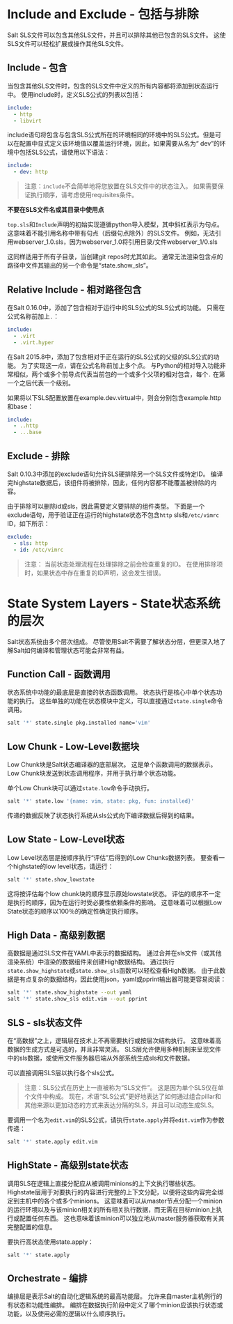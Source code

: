 # Include and Exclude - 包括与排除

Salt SLS文件可以包含其他SLS文件，并且可以排除其他已包含的SLS文件。 这使SLS文件可以轻松扩展或操作其他SLS文件。

## Include - 包含

当包含其他SLS文件时，包含的SLS文件中定义的所有内容都将添加到状态运行中。 使用include时，定义SLS公式的列表以包括：
```yaml
include:
  - http
  - libvirt
```
include语句将包含与包含SLS公式所在的环境相同的环境中的SLS公式。但是可以在配置中显式定义该环境值以覆盖运行环境，因此，如果需要从名为“ dev”的环境中包括SLS公式，请使用以下语法：
```yaml
include:
  - dev: http
```

> 注意：`include`不会简单地将您放置在SLS文件中的状态注入。 如果需要保证执行顺序，请考虑使用requisites条件。

**不要在SLS文件名或其目录中使用点**

`top.sls`和`Include`声明的初始实现遵循python导入模型，其中斜杠表示为句点。 这意味着不能引用名称中带有句点（后缀句点除外）的SLS文件。 例如，无法引用webserver_1.0.sls，因为webserver_1.0将引用目录/文件webserver_1/0.sls

这同样适用于所有子目录，当创建git repos时尤其如此。 通常无法渲染包含点的路径中文件其输出的另一个命令是“state.show_sls”。

## Relative Include - 相对路径包含

在Salt 0.16.0中，添加了包含相对于运行中的SLS公式的SLS公式的功能。 只需在公式名称前加上`.`：
```yaml
include:
  - .virt
  - .virt.hyper
```

在Salt 2015.8中，添加了包含相对于正在运行的SLS公式的父级的SLS公式的功能。 为了实现这一点，请在公式名称前加上多个点。 与Python的相对导入功能非常相似，两个或多个前导点代表当前包的一个或多个父项的相对包含，每个`.` 在第一个之后代表一个级别。

如果将以下SLS配置放置在example.dev.virtual中，则会分别包含example.http和base：
```yaml
include:
  - ..http
  - ...base
```

## Exclude - 排除

Salt 0.10.3中添加的exclude语句允许SLS硬排除另一个SLS文件或特定ID。 编译完highstate数据后，该组件将被排除，因此，任何内容都不能覆盖被排除的内容。

由于排除可以删除id或sls，因此需要定义要排除的组件类型。 下面是一个exclude语句，用于验证正在运行的highstate状态不包含`http` sls和`/etc/vimrc` ID，如下所示：
```yaml
exclude:
  - sls: http
  - id: /etc/vimrc
```

> 注意： 当前状态处理流程在处理排除之前会检查重复的ID。 在使用排除项时，如果状态中存在重复的ID声明，这会发生错误。


# State System Layers - State状态系统的层次

Salt状态系统由多个层次组成。 尽管使用Salt不需要了解状态分层，但更深入地了解Salt如何编译和管理状态可能会非常有益。

## Function Call - 函数调用

状态系统中功能的最底层是直接的状态函数调用。 状态执行是核心中单个状态功能的执行。 这些单独的功能在状态模块中定义，可以直接通过`state.single`命令调用。
```bash
salt '*' state.single pkg.installed name='vim'
```

## Low Chunk - Low-Level数据块

Low Chunk块是Salt状态编译器的底部层次。 这是单个函数调用的数据表示。 Low Chunk块发送到状态调用程序，并用于执行单个状态功能。

单个Low Chunk块可以通过`state.low`命令手动执行。
```bash
salt '*' state.low '{name: vim, state: pkg, fun: installed}'
```
传递的数据反映了状态执行系统从sls公式向下编译数据后得到的结果。

## Low State - Low-Level状态

Low Level状态层是按顺序执行“评估”后得到的Low Chunks数据列表。 要查看一个highstate的low level状态，请运行：
```bash
salt '*' state.show_lowstate
```
这将按评估每个low chunk块的顺序显示原始lowstate状态。 评估的顺序不一定是执行的顺序，因为在运行时受必要性依赖条件的影响。 这意味着可以根据Low State状态的顺序以100％的确定性确定执行顺序。

## High Data - 高级别数据

高数据是通过SLS文件在YAML中表示的数据结构。 通过合并在sls文件（或其他渲染系统）中渲染的数据组件来创建High数据结构。 通过执行`state.show_highstate`或`state.show_sls`函数可以轻松查看High数据。 由于此数据是有点复杂的数据结构，因此使用json，yaml或pprint输出器可能更容易阅读：
```bash
salt '*' state.show_highstate --out yaml
salt '*' state.show_sls edit.vim --out pprint
```

## SLS - sls状态文件

在“高数据”之上，逻辑层在技术上不再需要执行或按层次结构执行。 这意味着高数据的生成方式是可选的，并且非常灵活。 SLS层允许使用多种机制来呈现文件中的sls数据，或使用文件服务器后端从外部系统生成sls和文件数据。

可以直接调用SLS层以执行各个sls公式。

> 注意：SLS公式在历史上一直被称为“SLS文件”。 这是因为单个SLS仅在单个文件中构成。 现在，术语“SLS公式”更好地表达了如何通过组合pillar和其他来源以更加动态的方式来表达分隔的SLS，并且可以动态生成SLS。

要调用一个名为`edit.vim`的SLS公式，请执行`state.apply`并将`edit.vim`作为参数传递：
```bash
salt '*' state.apply edit.vim
```

## HighState - 高级别state状态

调用SLS在逻辑上直接分配应从被调用minions的上下文执行哪些状态。 Highstate层用于对要执行的内容进行完整的上下文分配，以便将这些内容完全绑定到主机中的各个或多个minions。 这意味着可以从master节点分配一个minion的运行环境以及与该minion相关的所有相关执行数据，而无需在目标minion上执行或配置任何东西。 这也意味着该minion可以独立地从master服务器获取有关其完整配置的信息。

要执行高状态使用state.apply：
```bash
salt '*' state.apply
```

## Orchestrate - 编排

编排层是表示Salt的自动化逻辑系统的最高功能层。 允许来自master主机例行的有状态和功能性编排。 编排在数据执行阶段中定义了哪个minion应该执行状态或功能，以及使用必需的逻辑以什么顺序执行。

